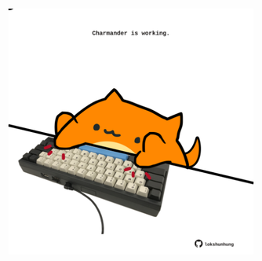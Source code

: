 <!-- built at 14/03/2021, 17:22:41 UTC -->
<p align="center">
  <img width="500" height="500" src="./ReadmeImage.svg">
</p>
